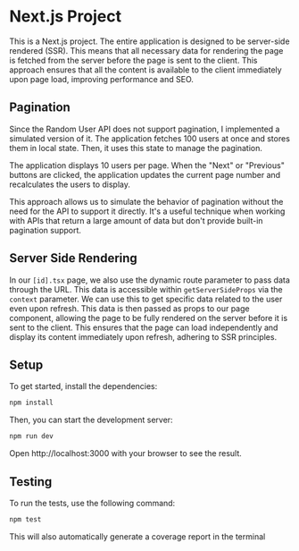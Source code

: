 # Next.js Project

This is a Next.js project. The entire application is designed to be server-side rendered (SSR). This means that all necessary data for rendering the page is fetched from the server before the page is sent to the client. This approach ensures that all the content is available to the client immediately upon page load, improving performance and SEO.

## Pagination

Since the Random User API does not support pagination, I implemented a simulated version of it. The application fetches 100 users at once and stores them in local state. Then, it uses this state to manage the pagination.

The application displays 10 users per page. When the "Next" or "Previous" buttons are clicked, the application updates the current page number and recalculates the users to display.

This approach allows us to simulate the behavior of pagination without the need for the API to support it directly. It's a useful technique when working with APIs that return a large amount of data but don't provide built-in pagination support.

## Server Side Rendering

In our `[id].tsx` page, we also use the dynamic route parameter to pass data through the URL. This data is accessible within `getServerSideProps` via the `context` parameter. We can use this to get specific data related to the user even upon refresh. This data is then passed as props to our page component, allowing the page to be fully rendered on the server before it is sent to the client. This ensures that the page can load independently and display its content immediately upon refresh, adhering to SSR principles.

## Setup

To get started, install the dependencies:

```bash
npm install
```

Then, you can start the development server:

```bash
npm run dev
```

Open http://localhost:3000 with your browser to see the result.

## Testing

To run the tests, use the following command:

```bash
npm test
```

This will also automatically generate a coverage report in the terminal
